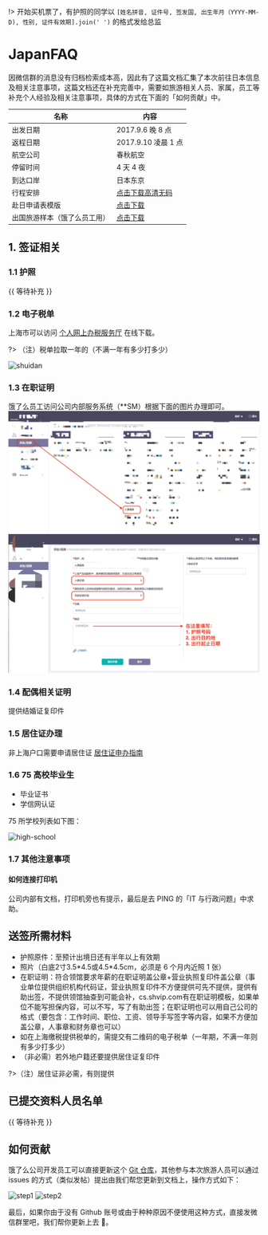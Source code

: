 !> 开始买机票了，有护照的同学以 `[姓名拼音, 证件号, 签发国, 出生年月（YYYY-MM-D), 性别, 证件有效期].join(' ')` 的格式发给总监

# JapanFAQ

因微信群的消息没有归档检索成本高，因此有了这篇文档汇集了本次前往日本信息及相关注意事项，这篇文档还在补充完善中，需要如旅游相关人员、家属，员工等补充个人经验及相关注意事项，具体的方式在下面的「如何贡献」中。

| 名称 | 内容 |
| --- | --- |
| 出发日期 | 2017.9.6 晚 8 点 |
| 返程日期 | 2017.9.10 凌晨 1 点 |
| 航空公司 | 春秋航空 |
| 停留时间 | 4 天 4 夜 |
| 到达口岸 | 日本东京 |
| 行程安排 | [点击下载高清无码](//oiw32lugp.qnssl.com/7%E6%9C%8813%E6%97%A5%E3%80%80%E4%B8%9C%E4%BA%AC%E5%AF%8C%E5%A3%AB%E5%B1%B15%E5%A4%A9.doc) |
| 赴日申请表模版 | [点击下载](https://fuss10.elemecdn.com/6/c5/ea04179ae640f17be381d40ec1a1cpdf.pdf) |
| 出国旅游样本（饿了么员工用） | [点击下载](https://oiw32lugp.qnssl.com/%E5%9C%A8%E8%81%8C%E8%AF%81%E6%98%8E%E4%B8%AD%E6%96%87%E7%89%88-%E5%87%BA%E5%9B%BD%E6%97%85%E6%B8%B8%E6%A0%B7%E6%9C%AC.doc) |

## 1. 签证相关

### 1.1 护照

{{ 等待补充 }}

### 1.2 电子税单

上海市可以访问 [个人网上办税服务厅](//gr.tax.sh.gov.cn/portals/web/biz/home) 在线下载。

?> （注）税单拉取一年的（不满一年有多少打多少）

![shuidan](https://fuss10.elemecdn.com/4/43/ee8a81f1ca91a7db1801c7b72ffe4png.png)

### 1.3 在职证明

饿了么员工访问公司内部服务系统（**SM）根据下面的图片办理即可。
![](/WechatIMG825.jpeg)
![](/WechatIMG826.jpeg)

### 1.4 配偶相关证明

提供结婚证复印件

### 1.5 居住证办理

非上海户口需要申请居住证 [居住证申办指南](http://www.962222.net/sbzn.html)

### 1.6 75 高校毕业生

- 毕业证书
- 学信网认证

 75 所学校列表如下图：

![high-school](//fuss10.elemecdn.com/8/bd/4149855272653abfa05c180599aaajpeg.jpeg)

### 1.7 其他注意事项

#### 如何连接打印机

公司内部有文档，打印机旁也有提示，最后是去 PING 的「IT 与行政问题」中求助。

## 送签所需材料

- 护照原件：至预计出境日还有半年以上有效期
- 照片（白底2寸3.5\*4.5或4.5\*4.5cm，必须是 6 个月内近照 1 张）
- 在职证明：符合领馆要求年薪的在职证明盖公章+营业执照复印件盖公章（事业单位提供组织机构代码证，营业执照复印件不方便提供可先不提供，提供有助出签，不提供领馆抽查到可能会补，cs.shvip.com有在职证明模板，如果单位不能写担保内容，可以不写，写了有助出签；在职证明也可以用自己公司的格式（要包含：工作时间、职位、工资、领导手写签字等内容，如果不方便加盖公章，人事章和财务章也可以）
- 如在上海缴税提供税单的，需提交有二维码的电子税单（一年期，不满一年则有多少打多少）
- （非必需）若外地户籍还要提供居住证复印件

?>（注）居住证非必需，有则提供

## 已提交资料人员名单

{{ 等待补充 }}

## 如何贡献

饿了么公司开发员工可以直接更新这个 [Git 仓库](//github.com/elemefe/japanfaq)，其他参与本次旅游人员可以通过 issues 的方式（类似发帖）提出由我们帮您更新到文档上，操作方式如下：

![step1](https://fuss10.elemecdn.com/7/7c/dd59cea23d583530ba14fb6cca26dpng.png)
![step2](https://fuss10.elemecdn.com/4/b1/250440a6c878fcb06a53d61e786d2png.png)

最后，如果你由于没有 Github 账号或由于种种原因不便使用这种方式，直接发微信群里吧，我们帮你更新上去 👻。

